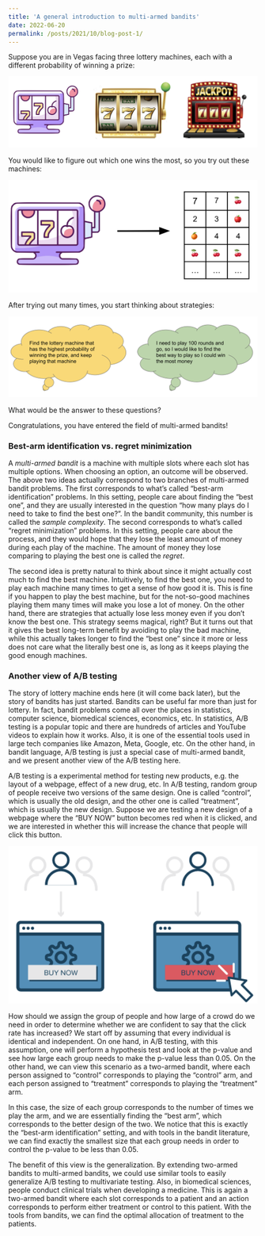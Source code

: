 ```yaml
---
title: 'A general introduction to multi-armed bandits'
date: 2022-06-20
permalink: /posts/2021/10/blog-post-1/
---
```


Suppose you are in Vegas facing three lottery machines, each with a different probability of winning a prize: 

![alt text](post_images/lotterys.png)

You would like to figure out which one wins the most, so you try out these machines: 

![alt text2](post_images/lotteryresult.png)

After trying out many times, you start thinking about strategies:  

![alt text3](post_images/ideas.png)

What would be the answer to these questions?

Congratulations, you have entered the field of multi-armed bandits!

### Best-arm identification vs. regret minimization
A *multi-armed bandit* is a machine with multiple slots where each slot has multiple options. When choosing an option, an outcome will be observed. The above two ideas actually correspond to two branches of multi-armed bandit problems. The first corresponds to what’s called “best-arm identification” problems. In this setting, people care about finding the “best one”, and they are usually interested in the question “how many plays do I need to take to find the best one?”. In the bandit community, this number is called the *sample complexity*. The second corresponds to what’s called “regret minimization” problems. In this setting, people care about the process, and they would hope that they lose the least amount of money during each play of the machine. The amount of money they lose comparing to playing the best one is called the *regret*. 

The second idea is pretty natural to think about since it might actually cost much to find the best machine. Intuitively, to find the best one, you need to play each machine many times to get a sense of how good it is. This is fine if you happen to play the best machine, but for the not-so-good machines playing them many times will make you lose a lot of money. On the other hand, there are strategies that actually lose less money even if you don’t know the best one. This strategy seems magical, right? But it turns out that it gives the best long-term benefit by avoiding to play the bad machine, while this actually takes longer to find the “best one” since it more or less does not care what the literally best one is, as long as it keeps playing the good enough machines.  

### Another view of A/B testing

The story of lottery machine ends here (it will come back later), but the story of bandits has just started. Bandits can be useful far more than just for lottery. In fact, bandit problems come all over the places in statistics, computer science, biomedical sciences, economics, etc. In statistics, A/B testing is a popular topic and there are hundreds of articles and YouTube videos to explain how it works. Also, it is one of the essential tools used in large tech companies like Amazon, Meta, Google, etc. On the other hand, in bandit language, A/B testing is just a special case of multi-armed bandit, and we present another view of the A/B testing here. 

A/B testing is a experimental method for testing new products, e.g. the layout of a webpage, effect of a new drug, etc. In A/B testing, random group of people receive two versions of the same design. One is called “control”, which is usually the old design, and the other one is called “treatment”, which is usually the new design. Suppose we are testing a new design of a webpage where the “BUY NOW” button becomes red when it is clicked, and we are interested in whether this will increase the chance that people will click this button. 

![alt text4](post_images/AB.png)

How should we assign the group of people and how large of a crowd do we need in order to determine whether we are confident to say that the click rate has increased? We start off by assuming that every individual is identical and independent. On one hand, in A/B testing, with this assumption, one will perform a hypothesis test and look at the p-value and see how large each group needs to make the p-value less than 0.05. On the other hand, we can view this scenario as a two-armed bandit, where each person assigned to “control” corresponds to playing the “control” arm, and each person assigned to “treatment” corresponds to playing the “treatment” arm. 

In this case, the size of each group corresponds to the number of times we play the arm, and we are essentially finding the “best arm”, which corresponds to the better design of the two. We notice that this is exactly the “best-arm identification” setting, and with tools in the bandit literature, we can find exactly the smallest size that each group needs in order to control the p-value to be less than 0.05.  

The benefit of this view is the generalization. By extending two-armed bandits to multi-armed bandits, we could use similar tools to easily generalize A/B testing to multivariate testing. Also, in biomedical sciences, people conduct clinical trials when developing a medicine. This is again a two-armed bandit where each slot corresponds to a patient and an action corresponds to perform either treatment or control to this patient. With the tools from bandits, we can find the optimal allocation of treatment to the patients. 


